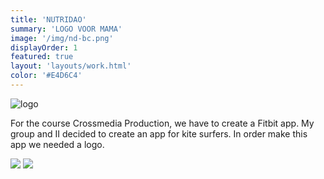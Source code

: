 ```yaml
---
title: 'NUTRIDAO'
summary: 'LOGO VOOR MAMA'
image: '/img/nd-bc.png'
displayOrder: 1
featured: true
layout: 'layouts/work.html'
color: '#E4D6C4'
---
```


![logo](/img/logo/nutridao.png)

For the course Crossmedia Production, we have to create a Fitbit app. My group and II decided to create an app for kite surfers. In order make this app we needed a logo.

<div class="charter">
  <img src="/img/nutridao-box.png">
  <img src="/img/nd-tote.png">
</div>
